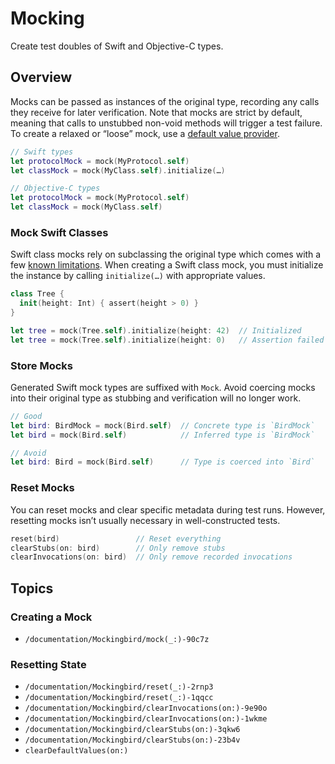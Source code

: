 # Mocking

Create test doubles of Swift and Objective-C types.

## Overview

Mocks can be passed as instances of the original type, recording any calls they receive for later verification. Note that mocks are strict by default, meaning that calls to unstubbed non-void methods will trigger a test failure. To create a relaxed or “loose” mock, use a [default value provider](#stub-as-a-relaxed-mock).

```swift
// Swift types
let protocolMock = mock(MyProtocol.self)
let classMock = mock(MyClass.self).initialize(…)

// Objective-C types
let protocolMock = mock(MyProtocol.self)
let classMock = mock(MyClass.self)
```

### Mock Swift Classes

Swift class mocks rely on subclassing the original type which comes with a few [known limitations](https://github.com/birdrides/mockingbird/wiki/Known-Limitations). When creating a Swift class mock, you must initialize the instance by calling `initialize(…)` with appropriate values.

```swift
class Tree {
  init(height: Int) { assert(height > 0) }
}

let tree = mock(Tree.self).initialize(height: 42)  // Initialized
let tree = mock(Tree.self).initialize(height: 0)   // Assertion failed (height ≤ 0)
```

### Store Mocks

Generated Swift mock types are suffixed with `Mock`. Avoid coercing mocks into their original type as stubbing and verification will no longer work.

```swift
// Good
let bird: BirdMock = mock(Bird.self)  // Concrete type is `BirdMock`
let bird = mock(Bird.self)            // Inferred type is `BirdMock`

// Avoid
let bird: Bird = mock(Bird.self)      // Type is coerced into `Bird`
```

### Reset Mocks

You can reset mocks and clear specific metadata during test runs. However, resetting mocks isn’t usually necessary in well-constructed tests.

```swift
reset(bird)                 // Reset everything
clearStubs(on: bird)        // Only remove stubs
clearInvocations(on: bird)  // Only remove recorded invocations
```

## Topics

### Creating a Mock

- ``/documentation/Mockingbird/mock(_:)-90c7z``

### Resetting State

- ``/documentation/Mockingbird/reset(_:)-2rnp3``
- ``/documentation/Mockingbird/reset(_:)-1qqcc``
- ``/documentation/Mockingbird/clearInvocations(on:)-9e90o``
- ``/documentation/Mockingbird/clearInvocations(on:)-1wkme``
- ``/documentation/Mockingbird/clearStubs(on:)-3qkw6``
- ``/documentation/Mockingbird/clearStubs(on:)-23b4v``
- ``clearDefaultValues(on:)``
